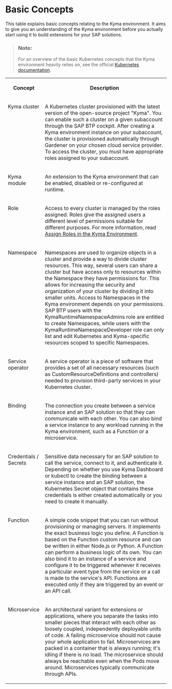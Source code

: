 <!-- loio4a0dd09368ce40bfa3c99cae46de49e1 -->

# Basic Concepts



This table explains basic concepts relating to the Kyma environment. It aims to give you an understanding of the Kyma environment before you actually start using it to build extensions for your SAP solutions.

> ### Note:  
> For an overview of the basic Kubernetes concepts that the Kyma environment heavily relies on, see the official [Kubernetes documentation](https://kubernetes.io/docs/reference/glossary/?all=true).




<table>
<tr>
<th valign="top">

Concept

</th>
<th valign="top">

Description

</th>
</tr>
<tr>
<td valign="top">

Kyma cluster

</td>
<td valign="top">

A Kubernetes cluster provisioned with the latest version of the open-source project "Kyma". You can enable such a cluster on a given subaccount through the SAP BTP cockpit. After creating a Kyma environment instance on your subaccount, the cluster is provisioned automatically through Gardener on your chosen cloud service provider. To access the cluster, you must have appropriate roles assigned to your subaccount.

</td>
</tr>
<tr>
<td valign="top">

Kyma module

</td>
<td valign="top">

An extension to the Kyma environment that can be enabled, disabled or re-configured at runtime.

</td>
</tr>
<tr>
<td valign="top">

Role

</td>
<td valign="top">

Access to every cluster is managed by the roles assigned. Roles give the assigned users a different level of permissions suitable for different purposes. For more information, read [Assign Roles in the Kyma Environment](../50-administration-and-ops/assign-roles-in-the-kyma-environment-148ae38.md).

</td>
</tr>
<tr>
<td valign="top">

Namespace

</td>
<td valign="top">

Namespaces are used to organize objects in a cluster and provide a way to divide cluster resources. This way, several users can share a cluster but have access only to resources within the Namespace they have permissions for. This allows for increasing the security and organization of your cluster by dividing it into smaller units. Access to Namespaces in the Kyma environment depends on your permissions. SAP BTP users with the KymaRuntimeNamespaceAdmins role are entitled to create Namespaces, while users with the KymaRuntimeNamespaceDeveloper role can only list and edit Kubernetes and Kyma-specific resources scoped to specific Namespaces.

</td>
</tr>
<tr>
<td valign="top">

Service operator

</td>
<td valign="top">

A service operator is a piece of software that provides a set of all necessary resources \(such as CustomResourceDefinitions and controllers\) needed to provision third-party services in your Kubernetes cluster.

</td>
</tr>
<tr>
<td valign="top">

Binding

</td>
<td valign="top">

The connection you create between a service instance and an SAP solution so that they can communicate with each other. You can also bind a service instance to any workload running in the Kyma environment, such as a Function or a microservice.

</td>
</tr>
<tr>
<td valign="top">

Credentials / Secrets

</td>
<td valign="top">

Sensitive data necessary for an SAP solution to call the service, connect to it, and authenticate it. Depending on whether you use Kyma Dashboard or kubectl to create the binding between a service instance and an SAP solution, the Kubernetes Secret object that contains these credentials is either created automatically or you need to create it manually.

</td>
</tr>
<tr>
<td valign="top">

Function

</td>
<td valign="top">

A simple code snippet that you can run without provisioning or managing servers. It implements the exact business logic you define. A Function is based on the Function custom resource and can be written in either Node.js or Python. A Function can perform a business logic of its own. You can also bind it to an instance of a service and configure it to be triggered whenever it receives a particular event type from the service or a call is made to the service's API. Functions are executed only if they are triggered by an event or an API call.

</td>
</tr>
<tr>
<td valign="top">

Microservice

</td>
<td valign="top">

An architectural variant for extensions or applications, where you separate the tasks into smaller pieces that interact with each other as loosely coupled, independently deployable units of code. A failing microservice should not cause your whole application to fail. Microservices are packed in a container that is always running; it's idling if there is no load. The microservice should always be reachable even when the Pods move around. Microservices typically communicate through APIs.

</td>
</tr>
</table>

